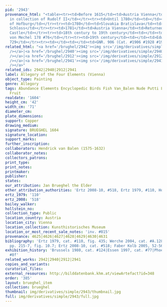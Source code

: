 ```yaml
---
pid: '2943'
provenance_html: "<table><tr><td>Before 1615</td><td>Austria Vienna</td><td>Probably
  in collection of Rudolf II</td></tr><tr><td>Until 1780</td><td></td><td>Wiener Kunstkammer
  of Hofburg</td></tr><tr><td>1780</td><td>Slovakia Bratislava</td><td>Moved to Pressburger
  Schloss</td></tr><tr><td>1781</td><td>Austria Vienna</td><td>Returned to the Belvedere
  Castle</td></tr><tr><td>18th century to 19th century</td><td></td><td>Christian
  von Mechel 178 #76</td></tr><tr><td>19th century</td><td></td><td>Eduard von Engerth
  729</td></tr><tr><td></td><td></td><td>GNR. 906 (Cat. #1906 #1928 #1938)</td></tr></table>"
related_html: "<a href='/brughel/2942'><img src='/img/derivatives/simple/2942/thumbnail.jpg'
  /></a>|<a href='/brughel/2940'><img src='/img/derivatives/simple/2940/thumbnail.jpg'
  /></a>|<a href='/brughel/2912'><img src='/img/derivatives/simple/2912/thumbnail.jpg'
  /></a>|<a href='/brughel/2941'><img src='/img/derivatives/simple/2941/thumbnail.jpg'
  /></a>"
related_ids: 2942|2940|2912|2941
label: Allegory of the Four Elements (Vienna)
object_type: Painting
genre: Allegory
tags: Abundance Elements Encyclopedic Birds Fish Van_Balen Nude Putti Landscape Flowers
  Fruit
realdate: '1604'
height_cm: '42'
width_cm: '71'
diameter_cm: 
plate_dimensions: 
support: Copper
drawing_medium: 
signature: BRUEGHEL 1604
signature_location: 
support_marks: 
further_inscription: 
collaborators: Hendrick van Balen (1575-1632)
collaborator_notes: 
collectors_patrons: 
print_type: 
print_notes: 
printmaker: 
publisher: 
states: 
our_attribution: Jan Brueghel the Elder
other_attribution_authorities: 'Ertz 2008-10, #518, Ertz 1979, #110, Honig database'
ertz_1979: '110'
ertz_2008: '518'
bailey_walker: 
hollstein_no: 
collection_type: Public
location_country: Austria
location_city: Vienna
location_collection: Kunsthistorisches Museum
location_or_most_recent_sale_notes: 'inv. #815'
provenance: 4625|4626|4627|4628|4629|4630|4631
bibliography: 'Ertz 1979, cat. #110, fig. 435; Werche 2004, cat. #A.128; Silver 2006,
  pp. 215-7, fig. 10.7; Ertz 2008-10, cat. #518; Faber Kolb 2005, 52-56'
exhibition_history: 'Brussels 1980, cat. #124|Essen 1997, cat. #77|Phoenix 1999, cat.
  #8f'
related_works: 2942|2940|2912|2941
copies_and_variants: 
curatorial_files: 
external_resources: http://bilddatenbank.khm.at/viewArtefact?id=348
order: '385'
layout: brueghel_item
collection: brueghel
thumbnail: img/derivatives/simple/2943/thumbnail.jpg
full: img/derivatives/simple/2943/full.jpg
---
```

